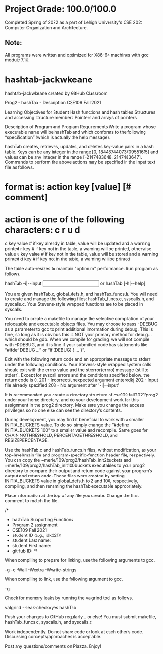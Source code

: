 # Project Grade: 100.0/100.0
Completed Spring of 2022 as a part of Lehigh University's CSE 202: Computer Organization and Architecture.

## Note:
All programs were written and optimized for X86-64 machines with gcc module 7.10.

# hashtab-jackwkeane
hashtab-jackwkeane created by GitHub Classroom

Prog2 - hashTab - Description								CSE109 Fall 2021

Learning Objectives for Student
Hash functions and hash tables
Structures and accessing structure members
Pointers and arrays of pointers

Description of Program and Program Requirements
Write a program whose executable name will be hashTab and which conforms to the following “specification” (which is actually the help message).

hashTab creates, retrieves, updates, and deletes key-value pairs in a hash table.
Keys can be any integer in the range [0, 18446744073709551615] and values can be
any integer in the range [-2147483648, 2147483647]. Commands to perform the above
actions may be specified in the input text file as follows.

# format is: action key [value] [# comment]
# action is one of the following characters: c r u d
c key value  # if key already in table, value will be updated and a warning printed
r key        # if key not in the table, a warning will be printed, otherwise value
u key value  # if key not in the table, value will be stored and a warning printed
d key        # if key not in the table, a warning will be printed

The table auto-resizes to maintain "optimum" performance. Run program as follows.

hashTab -i|--input <input file>
        or
hashTab [-h|--help]

You are given hashTab.c, global_defs.h, and hashTab_funcs.h. You will need to create and manage the following files: hashTab_funcs.c, syscalls.h, and syscalls.c.  Your Stevens-style wrapped functions are to be placed in syscalls. 

You need to create a makefile to manage the selective compilation of your relocatable and executable objects files. You may choose to pass -DDEBUG as a parameter to gcc to print additional information during debug. This is fine, so long as it is obvious this is NOT your primary method for debug… which should be gdb. When we compile for grading, we will not compile with -DDEBUG, and it is fine if your submitted code has statements like “#ifdef DEBUG …” or “if (DEBUG) { … }”.

Exit with the following return code and an appropriate message to stderr under the following conditions. Your Stevens-style wrapped system calls should exit with the errno value and the strerror(errno) message (still to stderr). Except for syscall errors and the conditions specified below, the return code is 0.
201 - Incorrect/unexpected argument enteredkj
202 - Input file already specified
203 - No argument after '-i|--input'

It is recommended you create a directory structure of cse109.fall2021/prog2 under your home directory, and do your development work for this assignment in the prog2 directory. Make sure you change the access privileges so no one else can see the directory’s contents.
	
During development, you may find it beneficial to work with a smaller INITIALBUCKETS value. To do so, simply change the “#define INITIALBUCKETS 100” to a smaller value and recompile. Same goes for CHAININGTHRESHOLD, PERCENTAGETHRESHOLD, and RESIZEPERCENTAGE.

Use the hashTab.c and hashTab_funcs.h files, without modification, as your top-level/main file and program-specific-function header file, respectively. You can copy the ~merle/109/prog2/hashTab_init2buckets and ~merle/109/prog2/hashTab_init100buckets executables to your prog2 directory to compare their output and return code against your program’s output and return code. These files were created by setting INITIALBUCKETS value in global_defs.h to 2 and 100, respectively, compiling, and then renaming the hashTab executable appropriately.

Place information at the top of any file you create. Change the first comment to match the file.

/*
 * hashTab Supporting Functions
 * Program 2 assignment
 * CSE109 Fall 2021
 * student ID (e.g., idk321): 
 * student Last name: 
 * student First name: 
 * gitHub ID: 
 */

When compiling to prepare for linking, use the following arguments to gcc.

-g -c -Wall -Wextra -Wwrite-strings

When compiling to link, use the following argument to gcc.

-g

Check for memory leaks by running the valgrind tool as follows.

valgrind --leak-check=yes hashTab <set of valid arguments>

Push your changes to GitHub regularly… or else! You must submit makefile, hashTab_funcs.c, syscalls.h, and syscalls.c

Work independently. Do not share code or look at each other’s code. Discussing concepts/approaches is acceptable.

Post any questions/comments on Piazza. Enjoy!
